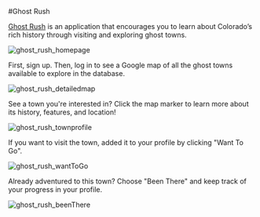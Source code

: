 #Ghost Rush

[Ghost Rush](https://ghost-rush.herokuapp.com/) is an application that encourages you to learn about Colorado’s rich history through visiting and exploring ghost towns.</p>

![ghost_rush_homepage](https://github.com/KatieAJenkins/ghost_rush/blob/master/ghost_rush_screenshots/ghost_rush_homepage.png "Ghost Rush Homepage")

<p>First, sign up. Then, log in to see a Google map of all the ghost towns available to explore in the database.</p>

![ghost_rush_detailedmap](https://github.com/KatieAJenkins/ghost_rush/blob/master/ghost_rush_screenshots/ghost_rush_detailedmappage.png "Detailed Map Page")

<p>See a town you're interested in? Click the map marker to learn more about its history, features, and location!</p>

![ghost_rush_townprofile](https://github.com/KatieAJenkins/ghost_rush/blob/master/ghost_rush_screenshots/ghost_rush_town_profile.png "Town Profile Page")

<p>If you want to visit the town, added it to your profile by clicking "Want To Go".</p>

![ghost_rush_wantToGo](https://github.com/KatieAJenkins/ghost_rush/blob/master/ghost_rush_screenshots/ghost_rush_want.png "Want To Go")

<p>Already adventured to this town? Choose "Been There" and keep track of your progress in your profile.</p>

![ghost_rush_beenThere](https://github.com/KatieAJenkins/ghost_rush/blob/master/ghost_rush_screenshots/ghost_rush_been.png "Been There")
